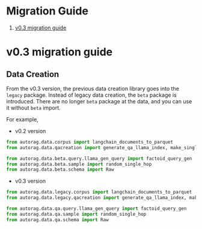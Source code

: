 # Migration Guide

1. [v0.3 migration guide](#v03-migration-guide)

# v0.3 migration guide

## Data Creation

From the v0.3 version, the previous data creation library goes into the `legacy` package.
Instead of legacy data creation, the `beta` package is introduced.
There are no longer `beta` package at the data, and you can use it without `beta` import.

For example,

- v0.2 version

```python
from autorag.data.corpus import langchain_documents_to_parquet
from autorag.data.qacreation import generate_qa_llama_index, make_single_content_qa
```

```python
from autorag.data.beta.query.llama_gen_query import factoid_query_gen
from autorag.data.beta.sample import random_single_hop
from autorag.data.beta.schema import Raw
```

- v0.3 version

```python
from autorag.data.legacy.corpus import langchain_documents_to_parquet
from autorag.data.legacy.qacreation import generate_qa_llama_index, make_single_content_qa
```

```python
from autorag.data.qa.query.llama_gen_query import factoid_query_gen
from autorag.data.qa.sample import random_single_hop
from autorag.data.qa.schema import Raw
```
